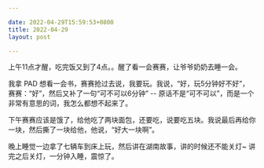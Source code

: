 ```yaml
---

date: 2022-04-29T15:59:53+0800
title: 2022-04-29
layout: post

---
```


上午11点才醒，吃完饭又到了4点。。醒了看一会赛赛，让爷爷奶奶去睡一会。

我拿 PAD 想看一会书，赛赛抢过去说，我要玩。我说，“好，玩5分钟好不好”，赛赛：“好”，然后又补了一句“可不可以6分钟” -- 原话不是“可不可以”，而是一个非常有意思的词，我怎么都想不起来了。

下午赛赛应该是饿了，给他吃了两块面包，还要吃，说要吃五块。我说最后再给你一块，然后撕了一块给他，他说，“好大一块啊”。

晚上睡觉一边拿了七辆车到床上玩，然后讲在湖南故事，讲的时候还不能关灯~ 讲完之后关灯，一分钟入睡，震惊了。
